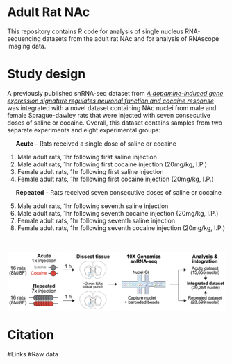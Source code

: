 # Adult Rat NAc
This repository contains R code for analysis of single nucleus RNA-sequencing datasets from the adult rat NAc and for analysis of RNAscope imaging data. 

# Study design
A previously published snRNA-seq dataset  from [_A dopamine-induced gene expression signature regulates neuronal function and cocaine response_](https://advances.sciencemag.org/content/6/26/eaba4221) was integrated with a novel dataset containing NAc nuclei from male and female Sprague-dawley rats that were injected with seven consecutive doses of saline or cocaine. Overall, this dataset contains samples from two separate experiments and eight experimental groups: 

&nbsp;&nbsp;&nbsp;&nbsp; **Acute** - Rats received a single dose of saline or cocaine

1. Male adult rats, 1hr following first saline injection
2. Male adult rats, 1hr following first cocaine injection (20mg/kg, I.P.)
3. Female adult rats, 1hr following first saline injection
4. Female adult rats, 1hr following first cocaine injection (20mg/kg, I.P.)

&nbsp;&nbsp;&nbsp;&nbsp; **Repeated** - Rats received seven consecutive doses of saline or cocaine

5. Male adult rats, 1hr following seventh saline injection
6. Male adult rats, 1hr following seventh cocaine injection (20mg/kg, I.P.)
7. Female adult rats, 1hr following seventh saline injection
8. Female adult rats, 1hr following seventh cocaine injection (20mg/kg, I.P.)
<br>
<br>

<img src="Acute_Repeated_Adult_NAc_snRNA-seq.jpg" align="center" width="850px" />

<br>

# Citation
#Links
#Raw data
